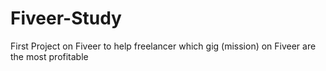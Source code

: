 # Fiveer-Study
First Project on Fiveer to help freelancer which gig (mission) on Fiveer are the most profitable
